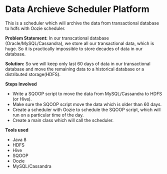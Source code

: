 # Data Archieve Scheduler Platform
This is a scheduler which will archive the data from transactional database to hdfs with Oozie scheduler.

**Problem Statement:**
  In our transcational database (Oracle/MySQL/Cassandra), we store all our transactional data, which is huge. So it is practically impossible to store decades of data in our database.

**Solution:**
  So we will keep only last 60 days of data in our transactional database and move the remaining data to a historical database or a distributed storage(HDFS).

**Steps Involved**
- Write a SQOOP script to move the data from MySQL/Cassandra to HDFS (or Hive).
- Make sure the SQOOP script move the data which is older than 60 days.
- Create a scheduler with Oozie to schedule the SQOOP script, which will run on a particular time of the day.
- Create a main class which will call the scheduler.

**Tools used**
- Java 8
- HDFS
- Hive
- SQOOP
- Oozie
- MySQL/Cassandra
